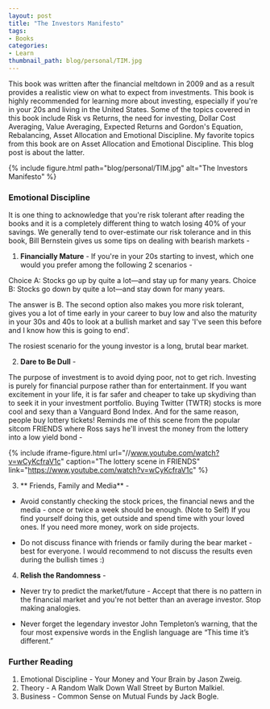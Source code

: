 ```yaml
---
layout: post
title: "The Investors Manifesto"
tags:
- Books
categories:
- Learn
thumbnail_path: blog/personal/TIM.jpg
---
```


This book was written after the financial meltdown in 2009 and as a result provides a realistic view on what to expect from investments. This book is highly recommended for learning more about investing, especially if you're in your 20s and living in the United States. Some of the topics covered in this book include Risk vs Returns, the need for investing, Dollar Cost Averaging, Value Averaging, Expected Returns and Gordon's Equation, Rebalancing, Asset Allocation and Emotional Discipline. My favorite topics from this book are on Asset Allocation and Emotional Discipline. This blog post is about the latter.

{% include figure.html path="blog/personal/TIM.jpg" alt="The Investors Manifesto" %}

### Emotional Discipline

It is one thing to acknowledge that you're risk tolerant after reading the books and it is a completely different thing to watch losing 40% of your savings. We generally tend to over-estimate our risk tolerance and in this book, Bill Bernstein gives us some tips on dealing with bearish markets - 

1. **Financially Mature** - If you're in your 20s starting to invest, which one would you prefer among the following 2 scenarios - 

Choice A: Stocks go up by quite a lot—and stay up for many years.
Choice B: Stocks go down by quite a lot—and stay down for many years.

The answer is B. The second option also makes you more risk tolerant, gives you a lot of time early in your career to buy low and also the maturity in your 30s and 40s to look at a bullish market and say 'I've seen this before and I know how this is going to end'.

The rosiest scenario for the young investor is a long, brutal bear market.

2. **Dare to Be Dull** - 

The purpose of investment is to avoid dying poor, not to get rich. Investing is purely for financial purpose rather than for entertainment. If you want excitement in your life, it is far safer and cheaper to take up skydiving than to seek it in your investment portfolio. Buying Twitter (TWTR) stocks is more cool and sexy than a Vanguard Bond Index. And for the same reason, people buy lottery tickets! Reminds me of this scene from the popular sitcom FRIENDS where Ross says he'll invest the money from the lottery into a low yield bond -

{% include iframe-figure.html url="//www.youtube.com/watch?v=wCyKcfraV1c" caption="The lottery scene in FRIENDS" link="https://www.youtube.com/watch?v=wCyKcfraV1c" %}

3. ** Friends, Family and Media** - 

* Avoid constantly checking the stock prices, the financial news and the media - once or twice a week should be enough. (Note to Self) If you find yourself doing this, get outside and spend time with your loved ones. If you need more money, work on side projects.

* Do not discuss finance with friends or family during the bear market - best for everyone. I would recommend to not discuss the results even during the bullish times :)

4. **Relish the Randomness** -

* Never try to predict the market/future - Accept that there is no pattern in the financial market and you're not better than an average investor. Stop making analogies.

* Never forget the legendary investor John Templeton’s warning, that the four most expensive words in the English language are “This time it’s different.”

### Further Reading

1. Emotional Discipline - Your Money and Your Brain by Jason Zweig.
2. Theory - A Random Walk Down Wall Street by Burton Malkiel.
3. Business - Common Sense on Mutual Funds by Jack Bogle.